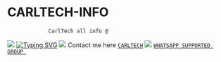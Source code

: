# CARLTECH-INFO
                 CarlTech all info @
<a><img src='https://i.imgur.com/LyHic3i.gif'/></a>
[![Typing SVG](https://readme-typing-svg.herokuapp.com?font=Rockstar-ExtraBold&color=blue&lines=CONTACT+CARL+TECH+ON+WHATSAPP+WILLIAM)](https://git.io/typing-svg)
<a><img src='https://i.imgur.com/LyHic3i.gif'/></a>
Contact me here [`CARLTECH`]("https://wa.link/c9qf2z")
<a><img src='https://i.imgur.com/LyHic3i.gif'/></a>
[`WHATSAPP SUPPORTED GROUP `](https://chat.whatsapp.com/LgBAp1KjbCBHsgZMKi46aO)
